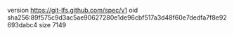 version https://git-lfs.github.com/spec/v1
oid sha256:89f575c9d3ac5ae90627280e1de96cbf517a3d48f60e7dedfa7f8e92693dabc4
size 7149
